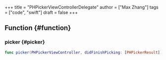 +++
title = "PHPickerViewControllerDelegate"
author = ["Max Zhang"]
tags = ["code", "swift"]
draft = false
+++

## Function {#function}


### picker {#picker}

```swift
func picker(PHPickerViewController, didFinishPicking: [PHPickerResult]) {  }
```
